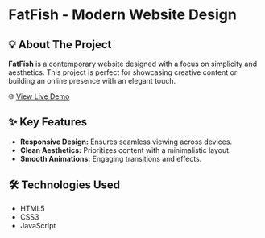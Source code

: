 # FatFish - Modern Website Design

## 💡 About The Project

**FatFish** is a contemporary website designed with a focus on simplicity and aesthetics. This project is perfect for showcasing creative content or building an online presence with an elegant touch.

🌐 [View Live Demo](https://srg201.github.io/fatfish/)

## ✨ Key Features

- **Responsive Design:** Ensures seamless viewing across devices.
- **Clean Aesthetics:** Prioritizes content with a minimalistic layout.
- **Smooth Animations:** Engaging transitions and effects.

## 🛠️ Technologies Used

- HTML5
- CSS3
- JavaScript


